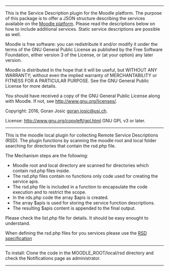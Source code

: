 *****************************************************************************
This is the Service Description plugin for the Moodle platform.
The purpose of this package is to offer a JSON structure describing
the services available on the [Moodle platform](http://www.moodle.org).
Please read the descriptions below on how to include additional
services. Static service descriptions are possible as well.

Moodle is free software: you can redistribute it and/or modify
it under the terms of the GNU General Public License as published by
the Free Software Foundation, either version 3 of the License, or
(at your option) any later version.

Moodle is distributed in the hope that it will be useful,
but WITHOUT ANY WARRANTY; without even the implied warranty of
MERCHANTABILITY or FITNESS FOR A PARTICULAR PURPOSE.  See the
GNU General Public License for more details.

You should have received a copy of the GNU General Public License
along with Moodle.  If not, see <http://www.gnu.org/licenses/>.


Copyright: 2016, Goran Josic <goran.josic@usi.ch>.

License: http://www.gnu.org/copyleft/gpl.html GNU GPL v3 or later.
*****************************************************************************

This is the moodle local plugin for collecting Remote Service Descriptions (RSD).
The plugin functions by scanning the moodle root and local folder searching for
directories that contain the rsd.php file.

The Mechanism steps are the following:
- Moodle root and local directory are scanned for directories which contain rsd.php files inside.
- The rsd.php files contain no functions only code used for creating the service apis.
- The rsd.php file is included in a function to encapsulate the code execution and to restrict the scope.
- In the rds.php code the array $apis is created.
- The array $apis is used for storing the service function descriptions.
- The resulting $apis content is appended to the final output.

Please check the list.php file for details. It should be easy enought to understand.

When defining the rsd.php files for you services
please use the [RSD specification](https://github.com/BLC-HTWChur/rsd2-specification/)

*****************************************************************************
To install: Clone the code in the MOODLE_ROOT/local/rsd directory and check
the Notifications page as administrator.

*****************************************************************************

